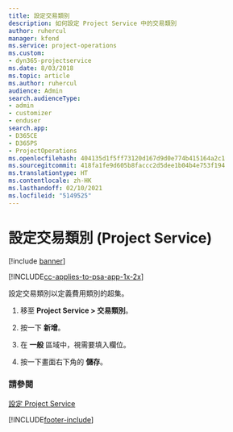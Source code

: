 ```yaml
---
title: 設定交易類別
description: 如何設定 Project Service 中的交易類別
author: ruhercul
manager: kfend
ms.service: project-operations
ms.custom:
- dyn365-projectservice
ms.date: 8/03/2018
ms.topic: article
ms.author: ruhercul
audience: Admin
search.audienceType:
- admin
- customizer
- enduser
search.app:
- D365CE
- D365PS
- ProjectOperations
ms.openlocfilehash: 404135d1f5ff73120d167d9d0e774b415164a2c1
ms.sourcegitcommit: 418fa1fe9d605b8faccc2d5dee1b04b4e753f194
ms.translationtype: HT
ms.contentlocale: zh-HK
ms.lasthandoff: 02/10/2021
ms.locfileid: "5149525"
---
```

# <a name="configure-transaction-categories-project-service"></a>設定交易類別 (Project Service)

[!include [banner](../includes/psa-now-project-operations.md)]

[!INCLUDE[cc-applies-to-psa-app-1x-2x](../includes/cc-applies-to-psa-app-1x-2x.md)]

設定交易類別以定義費用類別的超集。  
  
1.  移至 **Project Service > 交易類別**。  
  
2.  按一下 **新增**。  
  
3.  在 **一般** 區域中，視需要填入欄位。  
  
4.  按一下畫面右下角的 **儲存**。  
  
### <a name="see-also"></a>請參閱  
 [設定 Project Service](../psa/configure.md)


[!INCLUDE[footer-include](../includes/footer-banner.md)]